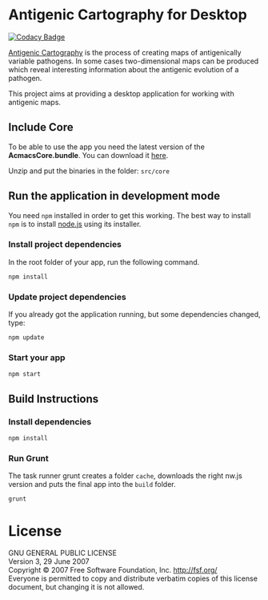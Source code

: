 # Antigenic Cartography for Desktop
[![Codacy Badge](https://api.codacy.com/project/badge/e45c7f2631ad4267b4b91b5c30fefe87)](https://www.codacy.com/app/acjim/AcmacsDesktop)

[Antigenic Cartography](http://www.antigenic-cartography.org/) is the process of creating maps of antigenically variable pathogens. In some cases two-dimensional maps can be produced which reveal interesting information about the antigenic evolution of a pathogen.

This project aims at providing a desktop application for working with antigenic maps.

## Include Core
To be able to use the app you need the latest version of the **AcmacsCore.bundle**. You can download it [here](https://drive.google.com/open?id=0B3SjWA2XVkqCTERmV1BJUkZOYzA).

Unzip and put the binaries in the folder: `src/core`

## Run the application in development mode
You need ``npm`` installed in order to get this working. The best way to install ``npm`` is to install [node.js](http://www.nodejs.org) using its installer.
### Install project dependencies
In the root folder of your app, run the following command.
```
npm install
```

### Update project dependencies
If you already got the application running, but some dependencies changed, type:
```
npm update
```

### Start your app
```
npm start
```

## Build Instructions

### Install dependencies
```
npm install
```
### Run Grunt
The task runner grunt creates a folder `cache`, downloads the right nw.js version and puts the final app into the `build` folder.
```
grunt
```

# License
GNU GENERAL PUBLIC LICENSE  
Version 3, 29 June 2007  
Copyright © 2007 Free Software Foundation, Inc. <http://fsf.org/>  
Everyone is permitted to copy and distribute verbatim copies of this license document, but changing it is not allowed.

